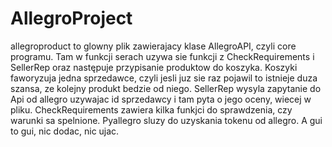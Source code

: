 # AllegroProject
allegroproduct to glowny plik zawierajacy klase AllegroAPI, czyli core programu.
Tam w funkcji serach uzywa sie funkcji z CheckRequirements i SellerRep oraz następuje przypisanie produktow do koszyka.
Koszyki faworyzuja jedna sprzedawce, czyli jesli juz sie raz pojawil to istnieje duza szansa, ze kolejny produkt bedzie od niego.
SellerRep wysyla zapytanie do Api od allegro uzywajac id sprzedawcy i tam pyta o jego oceny, wiecej w pliku.
CheckRequirements zawiera kilka funkjci do sprawdzenia, czy warunki sa spelnione.
Pyallegro sluzy do uzyskania tokenu od allegro.
A gui to gui, nic dodac, nic ujac.
